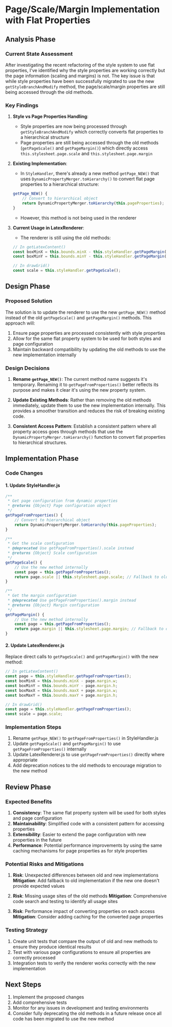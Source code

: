 # Page/Scale/Margin Implementation with Flat Properties

## Analysis Phase

### Current State Assessment

After investigating the recent refactoring of the style system to use flat properties, I've identified why the style properties are working correctly but the page information (scaling and margins) is not. The key issue is that while style properties have been successfully migrated to use the new `getStyleBranchAndModify` method, the page/scale/margin properties are still being accessed through the old methods.

### Key Findings

1. **Style vs Page Properties Handling**:
   - Style properties are now being processed through `getStyleBranchAndModify` which correctly converts flat properties to a hierarchical structure
   - Page properties are still being accessed through the old methods (`getPageScale()` and `getPageMargin()`) which directly access `this.stylesheet.page.scale` and `this.stylesheet.page.margin`

2. **Existing Implementation**:
   - In `StyleHandler`, there's already a new method `getPage_NEW()` that uses `DynamicPropertyMerger.toHierarchy()` to convert flat page properties to a hierarchical structure:
   ```javascript
   getPage_NEW() {
       // Convert to hierarchical object
       return DynamicPropertyMerger.toHierarchy(this.pageProperties);
   }
   ```
   - However, this method is not being used in the renderer

3. **Current Usage in LatexRenderer**:
   - The renderer is still using the old methods:
   ```javascript
   // In getLatexContent()
   const boxMinX = this.bounds.minX - this.styleHandler.getPageMargin().w;
   const boxMinY = this.bounds.minY - this.styleHandler.getPageMargin().h;
   ```
   ```javascript
   // In drawGrid()
   const scale = this.styleHandler.getPageScale();
   ```

## Design Phase

### Proposed Solution

The solution is to update the renderer to use the new `getPage_NEW()` method instead of the old `getPageScale()` and `getPageMargin()` methods. This approach will:

1. Ensure page properties are processed consistently with style properties
2. Allow for the same flat property system to be used for both styles and page configuration
3. Maintain backward compatibility by updating the old methods to use the new implementation internally

### Design Decisions

1. **Rename `getPage_NEW()`**: The current method name suggests it's temporary. Renaming it to `getPageFromProperties()` better reflects its purpose and makes it clear it's using the new property system.

2. **Update Existing Methods**: Rather than removing the old methods immediately, update them to use the new implementation internally. This provides a smoother transition and reduces the risk of breaking existing code.

3. **Consistent Access Pattern**: Establish a consistent pattern where all property access goes through methods that use the `DynamicPropertyMerger.toHierarchy()` function to convert flat properties to hierarchical structures.

## Implementation Phase

### Code Changes

#### 1. Update StyleHandler.js

```javascript
/**
 * Get page configuration from dynamic properties
 * @returns {Object} Page configuration object
 */
getPageFromProperties() {
    // Convert to hierarchical object
    return DynamicPropertyMerger.toHierarchy(this.pageProperties);
}

/**
 * Get the scale configuration
 * @deprecated Use getPageFromProperties().scale instead
 * @returns {Object} Scale configuration
 */
getPageScale() {
    // Use the new method internally
    const page = this.getPageFromProperties();
    return page.scale || this.stylesheet.page.scale; // Fallback to old method if needed
}

/**
 * Get the margin configuration
 * @deprecated Use getPageFromProperties().margin instead
 * @returns {Object} Margin configuration 
 */
getPageMargin() {
    // Use the new method internally
    const page = this.getPageFromProperties();
    return page.margin || this.stylesheet.page.margin; // Fallback to old method if needed
}
```

#### 2. Update LatexRenderer.js

Replace direct calls to `getPageScale()` and `getPageMargin()` with the new method:

```javascript
// In getLatexContent()
const page = this.styleHandler.getPageFromProperties();
const boxMinX = this.bounds.minX - page.margin.w;
const boxMinY = this.bounds.minY - page.margin.h;
const boxMaxX = this.bounds.maxX + page.margin.w;
const boxMaxY = this.bounds.maxY + page.margin.h;
```

```javascript
// In drawGrid()
const page = this.styleHandler.getPageFromProperties();
const scale = page.scale;
```

### Implementation Steps

1. Rename `getPage_NEW()` to `getPageFromProperties()` in StyleHandler.js
2. Update `getPageScale()` and `getPageMargin()` to use `getPageFromProperties()` internally
3. Update LatexRenderer.js to use `getPageFromProperties()` directly where appropriate
4. Add deprecation notices to the old methods to encourage migration to the new method

## Review Phase

### Expected Benefits

1. **Consistency**: The same flat property system will be used for both styles and page configuration
2. **Maintainability**: Simplified code with a consistent pattern for accessing properties
3. **Extensibility**: Easier to extend the page configuration with new properties in the future
4. **Performance**: Potential performance improvements by using the same caching mechanisms for page properties as for style properties

### Potential Risks and Mitigations

1. **Risk**: Unexpected differences between old and new implementations
   **Mitigation**: Add fallback to old implementation if the new one doesn't provide expected values

2. **Risk**: Missing usage sites of the old methods
   **Mitigation**: Comprehensive code search and testing to identify all usage sites

3. **Risk**: Performance impact of converting properties on each access
   **Mitigation**: Consider adding caching for the converted page properties

### Testing Strategy

1. Create unit tests that compare the output of old and new methods to ensure they produce identical results
2. Test with various page configurations to ensure all properties are correctly processed
3. Integration tests to verify the renderer works correctly with the new implementation

## Next Steps

1. Implement the proposed changes
2. Add comprehensive tests
3. Monitor for any issues in development and testing environments
4. Consider fully deprecating the old methods in a future release once all code has been migrated to use the new method
